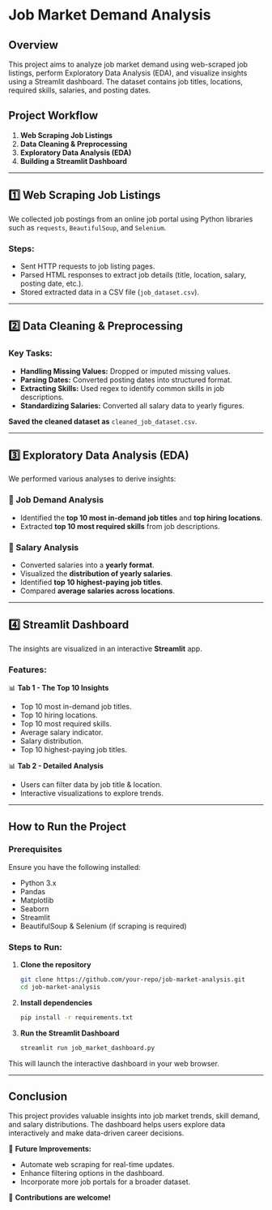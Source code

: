 # Job Market Demand Analysis

## Overview
This project aims to analyze job market demand using web-scraped job listings, perform Exploratory Data Analysis (EDA), and visualize insights using a Streamlit dashboard. The dataset contains job titles, locations, required skills, salaries, and posting dates.

## Project Workflow
1. **Web Scraping Job Listings**
2. **Data Cleaning & Preprocessing**
3. **Exploratory Data Analysis (EDA)**
4. **Building a Streamlit Dashboard**

---

## 1️⃣ Web Scraping Job Listings
We collected job postings from an online job portal using Python libraries such as `requests`, `BeautifulSoup`, and `Selenium`.

### Steps:
- Sent HTTP requests to job listing pages.
- Parsed HTML responses to extract job details (title, location, salary, posting date, etc.).
- Stored extracted data in a CSV file (`job_dataset.csv`).

---

## 2️⃣ Data Cleaning & Preprocessing
### Key Tasks:
- **Handling Missing Values:** Dropped or imputed missing values.
- **Parsing Dates:** Converted posting dates into structured format.
- **Extracting Skills:** Used regex to identify common skills in job descriptions.
- **Standardizing Salaries:** Converted all salary data to yearly figures.

**Saved the cleaned dataset as** `cleaned_job_dataset.csv`.

---

## 3️⃣ Exploratory Data Analysis (EDA)
We performed various analyses to derive insights:

### 📌 Job Demand Analysis
- Identified the **top 10 most in-demand job titles** and **top hiring locations**.
- Extracted **top 10 most required skills** from job descriptions.

### 📌 Salary Analysis
- Converted salaries into a **yearly format**.
- Visualized the **distribution of yearly salaries**.
- Identified **top 10 highest-paying job titles**.
- Compared **average salaries across locations**.

---

## 4️⃣ Streamlit Dashboard
The insights are visualized in an interactive **Streamlit** app.

### Features:
📊 **Tab 1 - The Top 10 Insights**
- Top 10 most in-demand job titles.
- Top 10 hiring locations.
- Top 10 most required skills.
- Average salary indicator.
- Salary distribution.
- Top 10 highest-paying job titles.

📊 **Tab 2 - Detailed Analysis**
- Users can filter data by job title & location.
- Interactive visualizations to explore trends.

---

## How to Run the Project
### Prerequisites
Ensure you have the following installed:
- Python 3.x
- Pandas
- Matplotlib
- Seaborn
- Streamlit
- BeautifulSoup & Selenium (if scraping is required)

### Steps to Run:
1. **Clone the repository**
   ```bash
   git clone https://github.com/your-repo/job-market-analysis.git
   cd job-market-analysis
   ```
2. **Install dependencies**
   ```bash
   pip install -r requirements.txt
   ```
3. **Run the Streamlit Dashboard**
   ```bash
   streamlit run job_market_dashboard.py
   ```

This will launch the interactive dashboard in your web browser.

---

## Conclusion
This project provides valuable insights into job market trends, skill demand, and salary distributions. The dashboard helps users explore data interactively and make data-driven career decisions.

🚀 **Future Improvements:**
- Automate web scraping for real-time updates.
- Enhance filtering options in the dashboard.
- Incorporate more job portals for a broader dataset.

🎯 **Contributions are welcome!**

